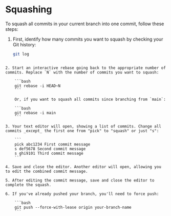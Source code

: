 # Squashing

To squash all commits in your current branch into one commit, follow these steps:

1. First, identify how many commits you want to squash by checking your Git history:

   ```bash
   git log
```

2. Start an interactive rebase going back to the appropriate number of commits. Replace `N` with the number of commits you want to squash:
    
    ```bash
    git rebase -i HEAD~N
    ```
    
    Or, if you want to squash all commits since branching from `main`:
    
    ```bash
    git rebase -i main
    ```
    
3. Your text editor will open, showing a list of commits. Change all commits _except_ the first one from "pick" to "squash" or just "s":
    
    ```
    pick abc1234 First commit message
    s def5678 Second commit message
    s ghi9101 Third commit message
    ```
    
4. Save and close the editor. Another editor will open, allowing you to edit the combined commit message.
    
5. After editing the commit message, save and close the editor to complete the squash.
    
6. If you've already pushed your branch, you'll need to force push:
    
    ```bash
    git push --force-with-lease origin your-branch-name
    ```
